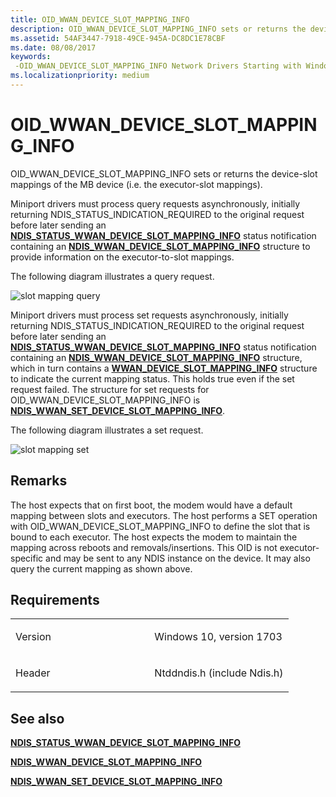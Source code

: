 ```yaml
---
title: OID_WWAN_DEVICE_SLOT_MAPPING_INFO
description: OID_WWAN_DEVICE_SLOT_MAPPING_INFO sets or returns the device-slot mappings of the MB device (i.e. the executor-slot mappings).
ms.assetid: 54AF3447-7918-49CE-945A-DC8DC1E78CBF
ms.date: 08/08/2017
keywords: 
 -OID_WWAN_DEVICE_SLOT_MAPPING_INFO Network Drivers Starting with Windows Vista
ms.localizationpriority: medium
---
```


# OID\_WWAN\_DEVICE\_SLOT\_MAPPING\_INFO


OID\_WWAN\_DEVICE\_SLOT\_MAPPING\_INFO sets or returns the device-slot mappings of the MB device (i.e. the executor-slot mappings).

Miniport drivers must process query requests asynchronously, initially returning NDIS\_STATUS\_INDICATION\_REQUIRED to the original request before later sending an [**NDIS\_STATUS\_WWAN\_DEVICE\_SLOT\_MAPPING\_INFO**](https://msdn.microsoft.com/library/windows/hardware/mt782397) status notification containing an [**NDIS\_WWAN\_DEVICE\_SLOT\_MAPPING\_INFO**](https://msdn.microsoft.com/library/windows/hardware/mt782403) structure to provide information on the executor-to-slot mappings.

The following diagram illustrates a query request.

![slot mapping query](images/multi-SIM_8_slotMappingQuery.png)

Miniport drivers must process set requests asynchronously, initially returning NDIS\_STATUS\_INDICATION\_REQUIRED to the original request before later sending an [**NDIS\_STATUS\_WWAN\_DEVICE\_SLOT\_MAPPING\_INFO**](https://msdn.microsoft.com/library/windows/hardware/mt782397) status notification containing an [**NDIS\_WWAN\_DEVICE\_SLOT\_MAPPING\_INFO**](https://msdn.microsoft.com/library/windows/hardware/mt782403) structure, which in turn contains a [**WWAN\_DEVICE\_SLOT\_MAPPING\_INFO**](https://msdn.microsoft.com/library/windows/hardware/mt799890) structure to indicate the current mapping status. This holds true even if the set request failed. The structure for set requests for OID\_WWAN\_DEVICE\_SLOT\_MAPPING\_INFO is [**NDIS\_WWAN\_SET\_DEVICE\_SLOT\_MAPPING\_INFO**](https://msdn.microsoft.com/library/windows/hardware/mt782405).

The following diagram illustrates a set request.

![slot mapping set](images/multi-SIM_7_slotMappingSet.png)

Remarks
-------

The host expects that on first boot, the modem would have a default mapping between slots and executors. The host performs a SET operation with OID\_WWAN\_DEVICE\_SLOT\_MAPPING\_INFO to define the slot that is bound to each executor. The host expects the modem to maintain the mapping across reboots and removals/insertions. This OID is not executor-specific and may be sent to any NDIS instance on the device. It may also query the current mapping as shown above.

Requirements
------------

<table>
<colgroup>
<col width="50%" />
<col width="50%" />
</colgroup>
<tbody>
<tr class="odd">
<td><p>Version</p></td>
<td><p>Windows 10, version 1703</p></td>
</tr>
<tr class="even">
<td><p>Header</p></td>
<td>Ntddndis.h (include Ndis.h)</td>
</tr>
</tbody>
</table>

## See also


[**NDIS\_STATUS\_WWAN\_DEVICE\_SLOT\_MAPPING\_INFO**](https://msdn.microsoft.com/library/windows/hardware/mt782397)

[**NDIS\_WWAN\_DEVICE\_SLOT\_MAPPING\_INFO**](https://msdn.microsoft.com/library/windows/hardware/mt782403)

[**NDIS\_WWAN\_SET\_DEVICE\_SLOT\_MAPPING\_INFO**](https://msdn.microsoft.com/library/windows/hardware/mt782405)

 

 





